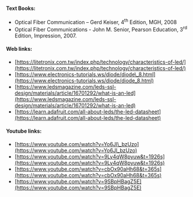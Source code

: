 #### Text Books:

*   Optical Fiber Communication – Gerd Keiser, 4<sup>th</sup> Edition, MGH, 2008 
*   Optical Fiber Communications - John M. Senior, Pearson Education, 3<sup>rd</sup> Edition, Impression, 2007.

#### Web links:

*   [https://litetronix.com.tw/index.php/technology/characteristics-of-led/](https://litetronix.com.tw/index.php/technology/characteristics-of-led/)
*   [https://www.electronics-tutorials.ws/diode/diode\_8.html](https://www.electronics-tutorials.ws/diode/diode_8.html)
*   [https://www.ledsmagazine.com/leds-ssl-design/materials/article/16701292/what-is-an-led](https://www.ledsmagazine.com/leds-ssl-design/materials/article/16701292/what-is-an-led)
*   [https://learn.adafruit.com/all-about-leds/the-led-datasheet](https://learn.adafruit.com/all-about-leds/the-led-datasheet)

  
#### Youtube links:

*   [https://www.youtube.com/watch?v=Yo6JI\_bzUzo](https://www.youtube.com/watch?v=Yo6JI_bzUzo)
*   [https://www.youtube.com/watch?v=9Ly4qW8pyuw&t=1926s](https://www.youtube.com/watch?v=9Ly4qW8pyuw&t=1926s)
*   [https://www.youtube.com/watch?v=cbOx90aHh68&t=365s](https://www.youtube.com/watch?v=cbOx90aHh68&t=365s)
*   [https://www.youtube.com/watch?v=9SBpHBagZ5E](https://www.youtube.com/watch?v=9SBpHBagZ5E)